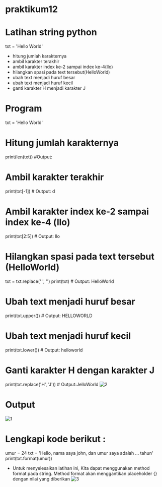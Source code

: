 # praktikum12

# Latihan string python
txt = 'Hello World'
- hitung jumlah karakternya
- ambil karakter terakhir
- ambil karakter index ke-2 sampai index ke-4(llo)
- hilangkan spasi pada text tersebut(HelloWorld)
- ubah text menjadi huruf besar
- ubah text menjadi huruf kecil
- ganti karakter H menjadi karakter J

# Program
txt = 'Hello World'

# Hitung jumlah karakternya
print(len(txt)) #Output:

# Ambil karakter terakhir
print(txt[-1]) # Output: d

# Ambil karakter index ke-2 sampai index ke-4 (llo)
print(txt[2:5])  # Output: llo

# Hilangkan spasi pada text tersebut (HelloWorld)
txt = txt.replace(' ', '')
print(txt)  # Output: HelloWorld

# Ubah text menjadi huruf besar
print(txt.upper())  # Output: HELLOWORLD

# Ubah text menjadi huruf kecil
print(txt.lower())  # Output: helloworld

# Ganti karakter H dengan karakter J
print(txt.replace('H', 'J'))  # Output:JelloWorld
![2](https://user-images.githubusercontent.com/116137842/209748298-3e1f10d6-cfbd-48e0-9dc7-d87eec9982c8.png)


# Output
![1](https://user-images.githubusercontent.com/116137842/209748314-bd2dd58e-e8ef-4dcd-9bf0-ab66eadd9d2d.png)


# Lengkapi kode berikut :
umur = 24 txt = 'Hello, nama saya john, dan umur saya adalah ... tahun' print(txt.format(umur))

- Untuk menyelesaikan latihan ini, Kita dapat menggunakan method format pada string. Method format akan menggantikan placeholder {} dengan nilai yang diberikan
![3](https://user-images.githubusercontent.com/116137842/209748340-63e58c3d-e7d8-47ca-bd7e-581a1dcd93fa.png)

